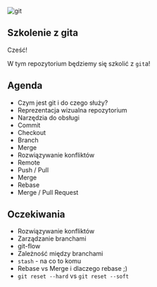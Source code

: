 ![git](https://git-scm.com/images/logo@2x.png)

## Szkolenie z gita

Cześć!

W tym repozytorium będziemy się szkolić z `git`a!

## Agenda

- Czym jest git i do czego służy?
- Reprezentacja wizualna repozytorium
- Narzędzia do obsługi
- Commit
- Checkout
- Branch
- Merge
- Rozwiązywanie konfliktów
- Remote
- Push / Pull
- Merge
- Rebase
- Merge / Pull Request

## Oczekiwania

- Rozwiązywanie konfliktów
- Zarządzanie branchami
- git-flow
- Zależność między branchami
- `stash` - na co to komu
- Rebase vs Merge i dlaczego rebase ;)
- `git reset --hard` vs `git reset --soft`
